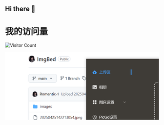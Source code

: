 ## Hi there 👋

# 我的访问量
![Visitor Count](https://profile-counter.glitch.me/Romantic-1/count.svg)


![](https://raw.githubusercontent.com/Romantic-1/ImgBed/main/20250501231415889.png)

<!--
**Romantic-1/Romantic-1** is a ✨ _special_ ✨ repository because its `README.md` (this file) appears on your GitHub profile.

Here are some ideas to get you started:

- 🔭 I’m currently working on ...
- 🌱 I’m currently learning ...
- 👯 I’m looking to collaborate on ...
- 🤔 I’m looking for help with ...
- 💬 Ask me about ...
- 📫 How to reach me: ...
- 😄 Pronouns: ...
- ⚡ Fun fact: ...
-->
